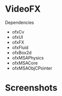 VideoFX
=======

Dependencies

* ofxCv
* ofxUI
* ofxFX
* ofxFluid
* ofxBox2d
* ofxMSAPhysics
* ofxMSACore
* ofxMSAObjCPointer

# Screenshots


